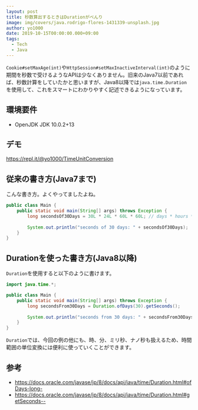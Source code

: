 ```yaml
---
layout: post
title: 秒数算出するときはDurationがべんり
image: img/covers/java.rodrigo-flores-1431339-unsplash.jpg
author: yo1000
date: 2019-10-15T00:00:00.000+09:00
tags:
  - Tech
  - Java
---
```


`Cookie#setMaxAge(int)`や`HttpSession#setMaxInactiveInterval(int)`のように期間を秒数で受けるようなAPIは少なくありません。旧来のJava7以前であれば、秒数計算をしていたかと思いますが、Java8以降では`java.time.Duration`を使用して、これをスマートにわかりやすく記述できるようになっています。


## 環境要件
- OpenJDK JDK 10.0.2+13


## デモ
https://repl.it/@yo1000/TimeUnitConversion


## 従来の書き方(Java7まで)
こんな書き方。よくやってましたよね。

```java
public class Main {
    public static void main(String[] args) throws Exception {
        long secondsOf30Days = 30L * 24L * 60L * 60L; // days * hours * mins * secs
        
        System.out.println("seconds of 30 days: " + secondsOf30Days);
    }
}
```


## Durationを使った書き方(Java8以降)
`Duration`を使用すると以下のように書けます。

```java
import java.time.*;

public class Main {
    public static void main(String[] args) throws Exception {
        long secondsFrom30Days = Duration.ofDays(30).getSeconds();
        
        System.out.println("seconds from 30 days: " + secondsFrom30Days);
    }
}
```

`Duration`では、今回の例の他にも、時、分、ミリ秒、ナノ秒も扱えるため、時間範囲の単位変換には便利に使っていくことができます。


## 参考
- https://docs.oracle.com/javase/jp/8/docs/api/java/time/Duration.html#ofDays-long-
- https://docs.oracle.com/javase/jp/8/docs/api/java/time/Duration.html#getSeconds--